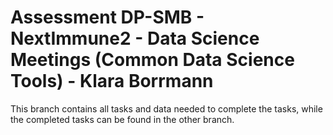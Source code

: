 # Assessment DP-SMB -  NextImmune2 - Data Science Meetings (Common Data Science Tools) - Klara Borrmann
This branch contains all tasks and data needed to complete the tasks, while the completed tasks can be found in the other branch.
